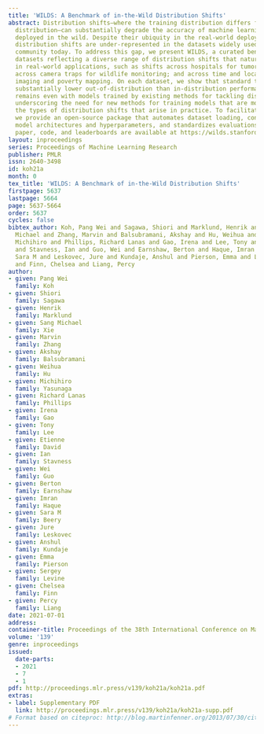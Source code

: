 ```yaml
---
title: 'WILDS: A Benchmark of in-the-Wild Distribution Shifts'
abstract: Distribution shifts—where the training distribution differs from the test
  distribution—can substantially degrade the accuracy of machine learning (ML) systems
  deployed in the wild. Despite their ubiquity in the real-world deployments, these
  distribution shifts are under-represented in the datasets widely used in the ML
  community today. To address this gap, we present WILDS, a curated benchmark of 10
  datasets reflecting a diverse range of distribution shifts that naturally arise
  in real-world applications, such as shifts across hospitals for tumor identification;
  across camera traps for wildlife monitoring; and across time and location in satellite
  imaging and poverty mapping. On each dataset, we show that standard training yields
  substantially lower out-of-distribution than in-distribution performance. This gap
  remains even with models trained by existing methods for tackling distribution shifts,
  underscoring the need for new methods for training models that are more robust to
  the types of distribution shifts that arise in practice. To facilitate method development,
  we provide an open-source package that automates dataset loading, contains default
  model architectures and hyperparameters, and standardizes evaluations. The full
  paper, code, and leaderboards are available at https://wilds.stanford.edu.
layout: inproceedings
series: Proceedings of Machine Learning Research
publisher: PMLR
issn: 2640-3498
id: koh21a
month: 0
tex_title: 'WILDS: A Benchmark of in-the-Wild Distribution Shifts'
firstpage: 5637
lastpage: 5664
page: 5637-5664
order: 5637
cycles: false
bibtex_author: Koh, Pang Wei and Sagawa, Shiori and Marklund, Henrik and Xie, Sang
  Michael and Zhang, Marvin and Balsubramani, Akshay and Hu, Weihua and Yasunaga,
  Michihiro and Phillips, Richard Lanas and Gao, Irena and Lee, Tony and David, Etienne
  and Stavness, Ian and Guo, Wei and Earnshaw, Berton and Haque, Imran and Beery,
  Sara M and Leskovec, Jure and Kundaje, Anshul and Pierson, Emma and Levine, Sergey
  and Finn, Chelsea and Liang, Percy
author:
- given: Pang Wei
  family: Koh
- given: Shiori
  family: Sagawa
- given: Henrik
  family: Marklund
- given: Sang Michael
  family: Xie
- given: Marvin
  family: Zhang
- given: Akshay
  family: Balsubramani
- given: Weihua
  family: Hu
- given: Michihiro
  family: Yasunaga
- given: Richard Lanas
  family: Phillips
- given: Irena
  family: Gao
- given: Tony
  family: Lee
- given: Etienne
  family: David
- given: Ian
  family: Stavness
- given: Wei
  family: Guo
- given: Berton
  family: Earnshaw
- given: Imran
  family: Haque
- given: Sara M
  family: Beery
- given: Jure
  family: Leskovec
- given: Anshul
  family: Kundaje
- given: Emma
  family: Pierson
- given: Sergey
  family: Levine
- given: Chelsea
  family: Finn
- given: Percy
  family: Liang
date: 2021-07-01
address:
container-title: Proceedings of the 38th International Conference on Machine Learning
volume: '139'
genre: inproceedings
issued:
  date-parts:
  - 2021
  - 7
  - 1
pdf: http://proceedings.mlr.press/v139/koh21a/koh21a.pdf
extras:
- label: Supplementary PDF
  link: http://proceedings.mlr.press/v139/koh21a/koh21a-supp.pdf
# Format based on citeproc: http://blog.martinfenner.org/2013/07/30/citeproc-yaml-for-bibliographies/
---
```

